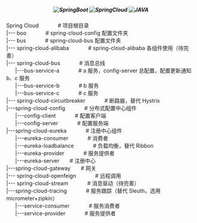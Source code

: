 <h5 align="center">
  <img alt="SpringBoot" src="https://img.shields.io/badge/-SpringBoot--3.4.X-007396?style=flat-square&logo=SpringBoot&logoColor=white" />
  <img alt="SpringCloud" src="https://img.shields.io/badge/-SpringCloud--latest-00ADD8?style=flat-square&logo=SpringCloud&logoColor=white" />
  <img alt="JAVA" src="https://img.shields.io/badge/-JDK--17-4479A1?style=flat-square&logo=JAVA&logoColor=white" />
</h5>

Spring Cloud                          &nbsp;&nbsp;&nbsp;&nbsp;&nbsp;&nbsp;&nbsp;&nbsp;&nbsp;&nbsp;&nbsp;&nbsp;# 项目根目录<br>
|--- boo                              &nbsp;&nbsp;&nbsp;&nbsp;&nbsp;&nbsp;&nbsp;&nbsp;&nbsp;&nbsp;&nbsp;&nbsp;# spring-cloud-config 配置文件夹<br>
|--- bus                              &nbsp;&nbsp;&nbsp;&nbsp;&nbsp;&nbsp;&nbsp;&nbsp;&nbsp;&nbsp;&nbsp;&nbsp;# spring-cloud-bus 配置文件夹<br>
|--- spring-cloud-alibaba             &nbsp;&nbsp;&nbsp;&nbsp;&nbsp;&nbsp;&nbsp;&nbsp;&nbsp;&nbsp;&nbsp;&nbsp;# spring-cloud-alibaba 各组件使用（待完善）<br>
|--- spring-cloud-bus            &nbsp;&nbsp;&nbsp;&nbsp;&nbsp;&nbsp;&nbsp;&nbsp;&nbsp;&nbsp;&nbsp;&nbsp;# 消息总线<br>
&nbsp;&nbsp;&nbsp;&nbsp;&nbsp;&nbsp;|---bus-service-a          &nbsp;&nbsp;&nbsp;&nbsp;&nbsp;&nbsp;&nbsp;&nbsp;&nbsp;&nbsp;&nbsp;&nbsp;# a 服务，config-server 总配置，配置更新通知 b、c 服务<br>
&nbsp;&nbsp;&nbsp;&nbsp;&nbsp;&nbsp;|---bus-service-b          &nbsp;&nbsp;&nbsp;&nbsp;&nbsp;&nbsp;&nbsp;&nbsp;&nbsp;&nbsp;&nbsp;&nbsp;# b 服务<br>
&nbsp;&nbsp;&nbsp;&nbsp;&nbsp;&nbsp;|---bus-service-c          &nbsp;&nbsp;&nbsp;&nbsp;&nbsp;&nbsp;&nbsp;&nbsp;&nbsp;&nbsp;&nbsp;&nbsp;# c 服务<br>
|--- spring-cloud-circuitbreaker     &nbsp;&nbsp;&nbsp;&nbsp;&nbsp;&nbsp;&nbsp;&nbsp;&nbsp;&nbsp;&nbsp;&nbsp;# 断路器，替代 Hystrix<br>
|---spring-cloud-config             &nbsp;&nbsp;&nbsp;&nbsp;&nbsp;&nbsp;&nbsp;&nbsp;&nbsp;&nbsp;&nbsp;&nbsp;# 分布式配置中心组件<br>
&nbsp;&nbsp;&nbsp;&nbsp;&nbsp;&nbsp;|---config-client              &nbsp;&nbsp;&nbsp;&nbsp;&nbsp;&nbsp;&nbsp;&nbsp;&nbsp;&nbsp;&nbsp;&nbsp;# 配置客户端<br>
&nbsp;&nbsp;&nbsp;&nbsp;&nbsp;&nbsp;|---config-server              &nbsp;&nbsp;&nbsp;&nbsp;&nbsp;&nbsp;&nbsp;&nbsp;&nbsp;&nbsp;&nbsp;&nbsp;# 配置服务端<br>
|---spring-cloud-eureka             &nbsp;&nbsp;&nbsp;&nbsp;&nbsp;&nbsp;&nbsp;&nbsp;&nbsp;&nbsp;&nbsp;&nbsp;# 注册中心组件<br>
&nbsp;&nbsp;&nbsp;&nbsp;&nbsp;&nbsp;|---eureka-consumer            &nbsp;&nbsp;&nbsp;&nbsp;&nbsp;&nbsp;&nbsp;&nbsp;&nbsp;&nbsp;&nbsp;&nbsp;# 消费者<br>
&nbsp;&nbsp;&nbsp;&nbsp;&nbsp;&nbsp;|---eureka-loadbalance         &nbsp;&nbsp;&nbsp;&nbsp;&nbsp;&nbsp;&nbsp;&nbsp;&nbsp;&nbsp;&nbsp;&nbsp;# 负载均衡，替代 Ribbon<br>
&nbsp;&nbsp;&nbsp;&nbsp;&nbsp;&nbsp;|---eureka-provider            &nbsp;&nbsp;&nbsp;&nbsp;&nbsp;&nbsp;&nbsp;&nbsp;&nbsp;&nbsp;&nbsp;&nbsp;# 服务提供者<br>
&nbsp;&nbsp;&nbsp;&nbsp;&nbsp;&nbsp;|---eureka-server              &nbsp;&nbsp;&nbsp;&nbsp;&nbsp;&nbsp;# 注册中心<br>
|---spring-cloud-gateway            &nbsp;&nbsp;&nbsp;&nbsp;&nbsp;&nbsp;# 网关<br>
|--- spring-cloud-openfeign          &nbsp;&nbsp;&nbsp;&nbsp;&nbsp;&nbsp;&nbsp;&nbsp;&nbsp;&nbsp;&nbsp;&nbsp;# 远程调用<br>
|--- spring-cloud-stream             &nbsp;&nbsp;&nbsp;&nbsp;&nbsp;&nbsp;&nbsp;&nbsp;&nbsp;&nbsp;&nbsp;&nbsp;# 消息驱动（待完善）<br>
|---spring-cloud-tracing            &nbsp;&nbsp;&nbsp;&nbsp;&nbsp;&nbsp;&nbsp;&nbsp;&nbsp;&nbsp;&nbsp;&nbsp;# 服务跟踪（替代 Sleuth，选用 micrometer+zipkin）<br>
&nbsp;&nbsp;&nbsp;&nbsp;&nbsp;&nbsp;|---service-consumer                &nbsp;&nbsp;&nbsp;&nbsp;&nbsp;&nbsp;&nbsp;&nbsp;&nbsp;&nbsp;&nbsp;&nbsp;# 服务消费者<br>
&nbsp;&nbsp;&nbsp;&nbsp;&nbsp;&nbsp;|---service-provider                &nbsp;&nbsp;&nbsp;&nbsp;&nbsp;&nbsp;&nbsp;&nbsp;&nbsp;&nbsp;&nbsp;&nbsp;# 服务提供者<br>




